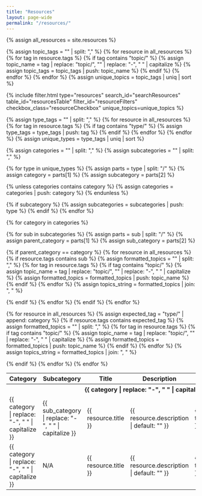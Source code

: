 ```yaml
---
title: "Resources"
layout: page-wide
permalink: "/resources/"
---
```


{% assign all_resources = site.resources %}

<!-- Extract unique topics -->

{% assign topic_tags = "" | split: "," %}
{% for resource in all_resources %}
{% for tag in resource.tags %}
{% if tag contains "topic/" %}
{% assign topic_name = tag | replace: "topic/", "" | replace: "-", " " | capitalize %}
{% assign topic_tags = topic_tags | push: topic_name %}
{% endif %}
{% endfor %}
{% endfor %}
{% assign unique_topics = topic_tags | uniq | sort %}

<!-- Include the reusable filtering component -->

{% include filter.html
type="resources"
search_id="searchResources"
table_id="resourcesTable"
filter_id="resourceFilters"
checkbox_class="resourceCheckbox"
unique_topics=unique_topics
%}

<!-- Organizing Resources by Categories -->

{% assign type_tags = "" | split: "," %}
{% for resource in all_resources %}
{% for tag in resource.tags %}
{% if tag contains "type/" %}
{% assign type_tags = type_tags | push: tag %}
{% endif %}
{% endfor %}
{% endfor %}
{% assign unique_types = type_tags | uniq | sort %}

<!-- Creating hierarchical structure -->

{% assign categories = "" | split: "," %}
{% assign subcategories = "" | split: "," %}

{% for type in unique_types %}
{% assign parts = type | split: "/" %}
{% assign category = parts[1] %}
{% assign subcategory = parts[2] %}

{% unless categories contains category %}
{% assign categories = categories | push: category %}
{% endunless %}

{% if subcategory %}
{% assign subcategories = subcategories | push: type %}
{% endif %}
{% endfor %}

<!-- Table of Resources -->
<table id="resourcesTable" class="striped">
<thead>
<tr>
<th>Category</th>
<th>Subcategory</th>
<th>Title</th>
<th>Description</th>
<th>Topics</th>
<th>Website</th>
</tr>
</thead>

{% for category in categories %}

<tbody>
<tr>
<th scope="rowgroup" colspan="6"><strong>{{ category | replace: "-", " " | capitalize }}</strong></th>
</tr>

{% for sub in subcategories %}
{% assign parts = sub | split: "/" %}
{% assign parent_category = parts[1] %}
{% assign sub_category = parts[2] %}

{% if parent_category == category %}
{% for resource in all_resources %}
{% if resource.tags contains sub %}
{% assign formatted_topics = "" | split: "," %}
{% for tag in resource.tags %}
{% if tag contains "topic/" %}
{% assign topic_name = tag | replace: "topic/", "" | replace: "-", " " | capitalize %}
{% assign formatted_topics = formatted_topics | push: topic_name %}
{% endif %}
{% endfor %}
{% assign topics_string = formatted_topics | join: ", " %}

<tr class="filterRow" data-topics="{{ topics_string }}">
<td>{{ category | replace: "-", " " | capitalize }}</td>
<td>{{ sub_category | replace: "-", " " | capitalize }}</td>
<td>{{ resource.title }}</td>
<td>{{ resource.description | default: "" }}</td>
<td>{{ topics_string }}</td>
<td>
{% if resource.website %}
<a href="{{ resource.website }}" target="_blank" rel="noopener">{{ resource.website }}</a>
{% endif %}
</td>
</tr>
{% endif %}
{% endfor %}
{% endif %}
{% endfor %}

<!-- Add resources without subcategories -->

{% for resource in all_resources %}
{% assign expected_tag = "type/" | append: category %}
{% if resource.tags contains expected_tag %}
{% assign formatted_topics = "" | split: "," %}
{% for tag in resource.tags %}
{% if tag contains "topic/" %}
{% assign topic_name = tag | replace: "topic/", "" | replace: "-", " " | capitalize %}
{% assign formatted_topics = formatted_topics | push: topic_name %}
{% endif %}
{% endfor %}
{% assign topics_string = formatted_topics | join: ", " %}

<tr class="filterRow" data-topics="{{ topics_string }}">
<td>{{ category | replace: "-", " " | capitalize }}</td>
<td>N/A</td>
<td>{{ resource.title }}</td>
<td>{{ resource.description | default: "" }}</td>
<td>{{ topics_string }}</td>
<td>
{% if resource.website %}
<a href="{{ resource.website }}" target="_blank" rel="noopener">{{ resource.website }}</a>
{% endif %}
</td>
</tr>
{% endif %}
{% endfor %}
</tbody>
{% endfor %}
</table>
